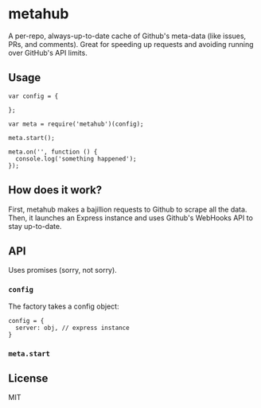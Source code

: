 # metahub

A per-repo, always-up-to-date cache of Github's meta-data (like issues, PRs, and comments).
Great for speeding up requests and avoiding running over GitHub's API limits.


## Usage

```
var config = {
  
};

var meta = require('metahub')(config);

meta.start();

meta.on('', function () {
  console.log('something happened');
});
```

## How does it work?

First, metahub makes a bajillion requests to Github to scrape all the data.
Then, it launches an Express instance and uses Github's WebHooks API to stay up-to-date.


## API
Uses promises (sorry, not sorry).

### `config`

The factory takes a config object:

```
config = {
  server: obj, // express instance
}
```

### `meta.start`

## License
MIT

